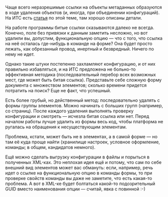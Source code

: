 ﻿Чаще всего неразрешимые ссылки на объекты метаданных образуются в ходе удаления объектов (и, иногда, при объединении конфигураций). На ИТС есть [статья](https://its.1c.ru/db/metod8dev#content:2290:hdoc) по этой теме, там хорошо описаны детали.

На работе программы битые ссылки сказываются далеко не всегда. Конечно, поле без привязки к данным заметить несложно, но вот удалили вы, допустим, функциональную опцию — что с того, что ссылка на неё осталась где-нибудь в команде на форме? Она будет просто лежать, как обрезанный провод, инертный и безвредный. Ничего по нему не идет. 

Однако такие штуки постепенно захламляют конфигурацию, и от них правильно избавляться, и на ИТС предложена не больно-то эффективная методика (последовательный перебор всех возможных мест, где может быть битая ссылка). Представьте себе сложную форму документа с множеством элементов; сколько времени придется потратить на поиск? Еще не факт, что успешный.

Есть более грубый, но действенный метод: последовательно удалять с формы группы элементов. Можно начинать с больших групп (например, со страниц). После каждого удаления выполнять проверку конфигурации и смотреть — исчезла битая ссылка или нет. Перед началом работы лучше удалить из формы весь код, чтобы платформа не ругалась на обращения к несуществующим элементам.
 
Проблема, кстати, может быть не в элементах, а в самой форме — но там её куда проще найти (хранилище настроек, условное оформление, команды; в общем, кандидатов немного).

Ещё можно сделать выгрузку конфигурации в файлы и порыться в полученных XML-ках. Это неплохая идея ещё и потому, что сам по себе внешний вид элементов может вас обмануть: если, например, речь идет о ссылке на функциональную опцию в команды формы, то при проверке свойств команды вы даже не заметите, что есть какая-то проблема. А вот в XML-ке будет болтаться какой-то подозрительный GUID вместо наименования опции — считай, явка с повинной :-)